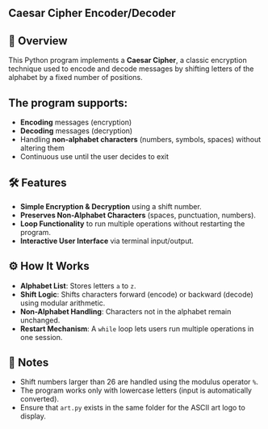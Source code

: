 ## Caesar Cipher Encoder/Decoder

## 📜 Overview

This Python program implements a **Caesar Cipher**, a classic encryption technique used to encode and decode messages by shifting letters of the alphabet by a fixed number of positions.

## The program supports:

* **Encoding** messages (encryption)
* **Decoding** messages (decryption)
* Handling **non-alphabet characters** (numbers, symbols, spaces) without altering them
* Continuous use until the user decides to exit

## 🛠 Features

* **Simple Encryption & Decryption** using a shift number.
* **Preserves Non-Alphabet Characters** (spaces, punctuation, numbers).
* **Loop Functionality** to run multiple operations without restarting the program.
* **Interactive User Interface** via terminal input/output.

## ⚙️ How It Works

* **Alphabet List**: Stores letters `a` to `z`.
* **Shift Logic**: Shifts characters forward (encode) or backward (decode) using modular arithmetic.
* **Non-Alphabet Handling**: Characters not in the alphabet remain unchanged.
* **Restart Mechanism**: A `while` loop lets users run multiple operations in one session.


## 📌 Notes

* Shift numbers larger than 26 are handled using the modulus operator `%`.
* The program works only with lowercase letters (input is automatically converted).
* Ensure that `art.py` exists in the same folder for the ASCII art logo to display.
